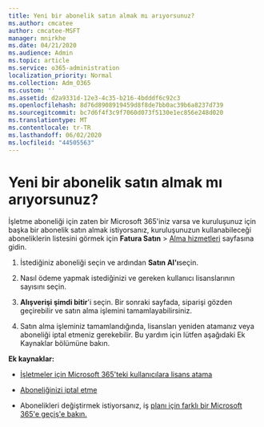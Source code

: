```yaml
---
title: Yeni bir abonelik satın almak mı arıyorsunuz?
ms.author: cmcatee
author: cmcatee-MSFT
manager: mnirkhe
ms.date: 04/21/2020
ms.audience: Admin
ms.topic: article
ms.service: o365-administration
localization_priority: Normal
ms.collection: Adm_O365
ms.custom: ''
ms.assetid: d2a9331d-12e3-4c35-b216-4bdddf6c92c3
ms.openlocfilehash: 8d76d8908919459d8f8de7bb0ac39b6a8237d739
ms.sourcegitcommit: bc7d6f4f3c9f7060d073f5130e1ec856e248d020
ms.translationtype: MT
ms.contentlocale: tr-TR
ms.lasthandoff: 06/02/2020
ms.locfileid: "44505563"
---
```

# <a name="looking-to-buy-a-new-subscription"></a>Yeni bir abonelik satın almak mı arıyorsunuz?

İşletme aboneliği için zaten bir Microsoft 365'iniz varsa ve kuruluşunuz için başka bir abonelik satın almak istiyorsanız, kuruluşunuzun kullanabileceği aboneliklerin listesini görmek için **Fatura Satın** \> [Alma hizmetleri](https://go.microsoft.com/fwlink/p/?linkid=868433) sayfasına gidin.
 
1. İstediğiniz aboneliği seçin ve ardından **Satın Al'ı**seçin.

2. Nasıl ödeme yapmak istediğinizi ve gereken kullanıcı lisanslarının sayısını seçin.

3. **Alışverişi şimdi bitir**'i seçin. Bir sonraki sayfada, siparişi gözden geçirebilir ve satın alma işlemini tamamlayabilirsiniz.

4. Satın alma işleminiz tamamlandığında, lisansları yeniden atamanız veya aboneliği iptal etmeniz gerekebilir. Bu yardım için lütfen aşağıdaki Ek Kaynaklar bölümüne bakın.

 **Ek kaynaklar:**
  
- [İşletmeler için Microsoft 365'teki kullanıcılara lisans atama](https://docs.microsoft.com/microsoft-365/admin/add-users/add-users)
    
- [Aboneliğinizi iptal etme](https://docs.microsoft.com/microsoft-365/commerce/subscriptions/cancel-your-subscription)
    
- Abonelikleri değiştirmek istiyorsanız, iş [planı için farklı bir Microsoft 365'e geçiş'e bakın.](https://docs.microsoft.com/microsoft-365/commerce/subscriptions/switch-to-a-different-plan)